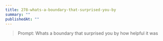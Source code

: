 ```yaml
---
title: 278-whats-a-boundary-that-surprised-you-by
summary: ""
publishedAt: ""
---
```


> Prompt: Whats a boundary that surprised you by how helpful it was

